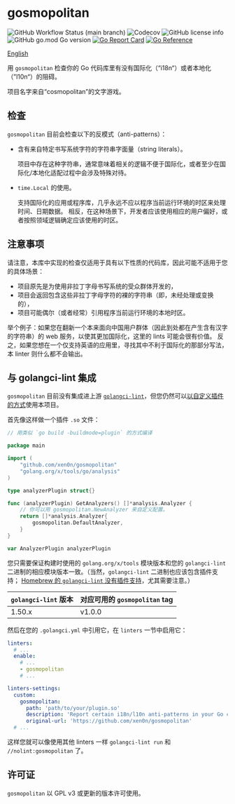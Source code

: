 # gosmopolitan

![GitHub Workflow Status (main branch)](https://img.shields.io/github/actions/workflow/status/xen0n/gosmopolitan/go.yml?branch=main)
![Codecov](https://img.shields.io/codecov/c/gh/xen0n/gosmopolitan)
![GitHub license info](https://img.shields.io/github/license/xen0n/gosmopolitan)
![GitHub go.mod Go version](https://img.shields.io/github/go-mod/go-version/xen0n/gosmopolitan)
[![Go Report Card](https://goreportcard.com/badge/github.com/xen0n/gosmopolitan)](https://goreportcard.com/report/github.com/xen0n/gosmopolitan)
[![Go Reference](https://pkg.go.dev/badge/github.com/xen0n/gosmopolitan.svg)](https://pkg.go.dev/github.com/xen0n/gosmopolitan)

[English](./README.md)

用 `gosmopolitan` 检查你的 Go 代码库里有没有国际化（“i18n“）或者本地化（”l10n“）的阻碍。

项目名字来自“cosmopolitan”的文字游戏。

## 检查

`gosmopolitan` 目前会检查以下的反模式（anti-patterns）：

*   含有来自特定书写系统字符的字符串字面量（string literals）。

    项目中存在这种字符串，通常意味着相关的逻辑不便于国际化，或者至少在国际化/本地化适配过程中会涉及特殊对待。

*   `time.Local` 的使用。

    支持国际化的应用或程序库，几乎永远不应以程序当前运行环境的时区来处理时间、日期数据。
    相反，在这种场景下，开发者应该使用相应的用户偏好，或者按照领域逻辑确定应该使用的时区。

## 注意事项

请注意，本库中实现的检查仅适用于具有以下性质的代码库，因此可能不适用于您的具体场景：

* 项目原先是为使用非拉丁字母书写系统的受众群体开发的，
* 项目会返回包含这些非拉丁字母字符的裸的字符串（即，未经处理或变换的），
* 项目可能偶尔（或者经常）引用程序当前运行环境的本地时区。

举个例子：如果您在翻新一个本来面向中国用户群体（因此到处都在产生含有汉字的字符串）的
web 服务，以使其更加国际化，这里的 lints 可能会很有价值。
反之，如果您想在一个仅支持英语的应用里，寻找其中不利于国际化的那部分写法，本
linter 则什么都不会输出。

## 与 golangci-lint 集成

`gosmopolitan` 目前没有集成进上游 [`golangci-lint`][gcl-home]，但您仍然可以[以自定义插件的方式][gcl-plugin]使用本项目。

[gcl-home]: https://golangci-lint.run
[gcl-plugin]: https://golangci-lint.run/contributing/new-linters/#how-to-add-a-private-linter-to-golangci-lint

首先像这样做一个插件 `.so` 文件：

```go
// 用类似 `go build -buildmode=plugin` 的方式编译

package main

import (
	"github.com/xen0n/gosmopolitan"
	"golang.org/x/tools/go/analysis"
)

type analyzerPlugin struct{}

func (analyzerPlugin) GetAnalyzers() []*analysis.Analyzer {
	// 你可以用 gosmopolitan.NewAnalyzer 来自定义配置。
	return []*analysis.Analyzer{
		gosmopolitan.DefaultAnalyzer,
	}
}

var AnalyzerPlugin analyzerPlugin
```

您只需要保证构建时使用的 `golang.org/x/tools` 模块版本和您的 `golangci-lint`
二进制的相应模块版本一致。（当然，`golangci-lint` 二进制也应该包含插件支持；
[Homebrew 的 `golangci-lint` 没有插件支持][hb-issue]，尤其需要注意。）

[hb-issue]: https://github.com/golangci/golangci-lint/issues/1182

|`golangci-lint` 版本|对应可用的 `gosmopolitan` tag|
|--------------------|-----------------------------|
|1.50.x|v1.0.0|

然后在您的 `.golangci.yml` 中引用它，在 `linters` 一节中启用它：

```yaml
linters:
  # ...
  enable:
    # ...
    - gosmopolitan
    # ...

linters-settings:
  custom:
    gosmopolitan:
      path: 'path/to/your/plugin.so'
      description: 'Report certain i18n/l10n anti-patterns in your Go codebase'
      original-url: 'https://github.com/xen0n/gosmopolitan'
  # ...
```

这样您就可以像使用其他 linters 一样 `golangci-lint run` 和
`//nolint:gosmopolitan` 了。

## 许可证

`gosmopolitan` 以 GPL v3 或更新的版本许可使用。
